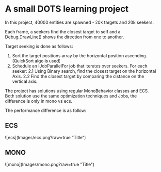 <H1>A small DOTS learning project</H1>

In this project, 40000 entities are spawned - 20k targets and 20k seekers.

Each frame, a seekers find the closest target to self and a Debug.DrawLine() shows the direction from one to another.

Target seeking is done as follows:
1. Sort the target positions array by the horizontal position ascending. (QuickSort algo is used)
2. Schedule an IJobParallelFor job that iterates over seekers. For each seeker:
   2.1 Using Binary search, find the closest target on the horizontal Axis.
   2.2 Find the closest target by comparing the distance on the vertical axis.
   
The project has solutions using regular MonoBehavior classes and ECS. Both solution use the same optimization techniques and Jobs, the difference is only in mono vs ecs.

The performance difference is as follow:
<H2>ECS</H2>
![ecs](Images/ecs.png?raw=true "Title")
<H2>MONO</H2>
![mono](Images/mono.png?raw=true "Title")
